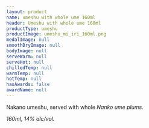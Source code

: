 ```yaml
---
layout: product
name: umeshu with whole ume 160ml
header: Umeshu with whole ume 160ml
productType: umeshu
productImage: umeshu_mi_iri_160ml.png
medalImage: null
smoothDryImage: null
bodyImage: null
serveWarm: null
serveHot: null
chilledTemp: null
warmTemp: null
hotTemp: null
hasAwards: false
awardName: null
---
```


Nakano umeshu, served with whole <i>Nanko ume<i> plums.  

160ml, 14% alc/vol.
